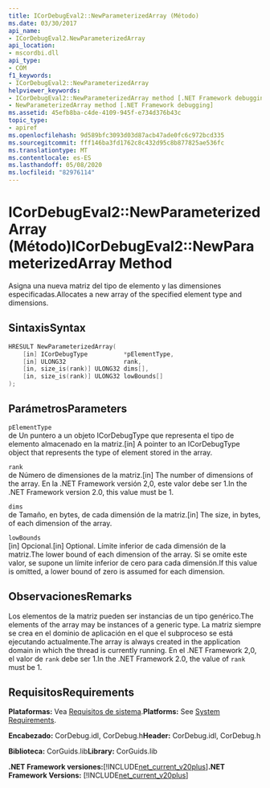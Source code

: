 ```yaml
---
title: ICorDebugEval2::NewParameterizedArray (Método)
ms.date: 03/30/2017
api_name:
- ICorDebugEval2.NewParameterizedArray
api_location:
- mscordbi.dll
api_type:
- COM
f1_keywords:
- ICorDebugEval2::NewParameterizedArray
helpviewer_keywords:
- ICorDebugEval2::NewParameterizedArray method [.NET Framework debugging]
- NewParameterizedArray method [.NET Framework debugging]
ms.assetid: 45efb8ba-c4de-4109-945f-e734d376b43c
topic_type:
- apiref
ms.openlocfilehash: 9d589bfc3093d03d87acb47ade0fc6c972bcd335
ms.sourcegitcommit: fff146ba3fd1762c8c432d95c8b877825ae536fc
ms.translationtype: MT
ms.contentlocale: es-ES
ms.lasthandoff: 05/08/2020
ms.locfileid: "82976114"
---
```

# <a name="icordebugeval2newparameterizedarray-method"></a><span data-ttu-id="277a3-102">ICorDebugEval2::NewParameterizedArray (Método)</span><span class="sxs-lookup"><span data-stu-id="277a3-102">ICorDebugEval2::NewParameterizedArray Method</span></span>
<span data-ttu-id="277a3-103">Asigna una nueva matriz del tipo de elemento y las dimensiones especificadas.</span><span class="sxs-lookup"><span data-stu-id="277a3-103">Allocates a new array of the specified element type and dimensions.</span></span>  
  
## <a name="syntax"></a><span data-ttu-id="277a3-104">Sintaxis</span><span class="sxs-lookup"><span data-stu-id="277a3-104">Syntax</span></span>  
  
```cpp  
HRESULT NewParameterizedArray(  
    [in] ICorDebugType          *pElementType,  
    [in] ULONG32                rank,  
    [in, size_is(rank)] ULONG32 dims[],  
    [in, size_is(rank)] ULONG32 lowBounds[]  
);  
```  
  
## <a name="parameters"></a><span data-ttu-id="277a3-105">Parámetros</span><span class="sxs-lookup"><span data-stu-id="277a3-105">Parameters</span></span>  
 `pElementType`  
 <span data-ttu-id="277a3-106">de Un puntero a un objeto ICorDebugType que representa el tipo de elemento almacenado en la matriz.</span><span class="sxs-lookup"><span data-stu-id="277a3-106">[in] A pointer to an ICorDebugType object that represents the type of element stored in the array.</span></span>  
  
 `rank`  
 <span data-ttu-id="277a3-107">de Número de dimensiones de la matriz.</span><span class="sxs-lookup"><span data-stu-id="277a3-107">[in] The number of dimensions of the array.</span></span> <span data-ttu-id="277a3-108">En la .NET Framework versión 2,0, este valor debe ser 1.</span><span class="sxs-lookup"><span data-stu-id="277a3-108">In the .NET Framework version 2.0, this value must be 1.</span></span>  
  
 `dims`  
 <span data-ttu-id="277a3-109">de Tamaño, en bytes, de cada dimensión de la matriz.</span><span class="sxs-lookup"><span data-stu-id="277a3-109">[in] The size, in bytes, of each dimension of the array.</span></span>  
  
 `lowBounds`  
 <span data-ttu-id="277a3-110">[in] Opcional.</span><span class="sxs-lookup"><span data-stu-id="277a3-110">[in] Optional.</span></span> <span data-ttu-id="277a3-111">Límite inferior de cada dimensión de la matriz.</span><span class="sxs-lookup"><span data-stu-id="277a3-111">The lower bound of each dimension of the array.</span></span> <span data-ttu-id="277a3-112">Si se omite este valor, se supone un límite inferior de cero para cada dimensión.</span><span class="sxs-lookup"><span data-stu-id="277a3-112">If this value is omitted, a lower bound of zero is assumed for each dimension.</span></span>  
  
## <a name="remarks"></a><span data-ttu-id="277a3-113">Observaciones</span><span class="sxs-lookup"><span data-stu-id="277a3-113">Remarks</span></span>  
 <span data-ttu-id="277a3-114">Los elementos de la matriz pueden ser instancias de un tipo genérico.</span><span class="sxs-lookup"><span data-stu-id="277a3-114">The elements of the array may be instances of a generic type.</span></span> <span data-ttu-id="277a3-115">La matriz siempre se crea en el dominio de aplicación en el que el subproceso se está ejecutando actualmente.</span><span class="sxs-lookup"><span data-stu-id="277a3-115">The array is always created in the application domain in which the thread is currently running.</span></span> <span data-ttu-id="277a3-116">En el .NET Framework 2,0, el valor de `rank` debe ser 1.</span><span class="sxs-lookup"><span data-stu-id="277a3-116">In the .NET Framework 2.0, the value of `rank` must be 1.</span></span>  
  
## <a name="requirements"></a><span data-ttu-id="277a3-117">Requisitos</span><span class="sxs-lookup"><span data-stu-id="277a3-117">Requirements</span></span>  
 <span data-ttu-id="277a3-118">**Plataformas:** Vea [Requisitos de sistema](../../get-started/system-requirements.md).</span><span class="sxs-lookup"><span data-stu-id="277a3-118">**Platforms:** See [System Requirements](../../get-started/system-requirements.md).</span></span>  
  
 <span data-ttu-id="277a3-119">**Encabezado:** CorDebug.idl, CorDebug.h</span><span class="sxs-lookup"><span data-stu-id="277a3-119">**Header:** CorDebug.idl, CorDebug.h</span></span>  
  
 <span data-ttu-id="277a3-120">**Biblioteca:** CorGuids.lib</span><span class="sxs-lookup"><span data-stu-id="277a3-120">**Library:** CorGuids.lib</span></span>  
  
 <span data-ttu-id="277a3-121">**.NET Framework versiones:**[!INCLUDE[net_current_v20plus](../../../../includes/net-current-v20plus-md.md)]</span><span class="sxs-lookup"><span data-stu-id="277a3-121">**.NET Framework Versions:** [!INCLUDE[net_current_v20plus](../../../../includes/net-current-v20plus-md.md)]</span></span>
